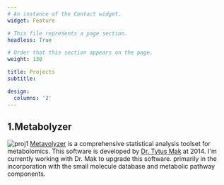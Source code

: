 ```yaml
---
# An instance of the Contact widget.
widget: Feature

# This file represents a page section.
headless: True

# Order that this section appears on the page.
weight: 130

title: Projects
subtitle: 

design:
  columns: '2'
---
```

## 1.Metabolyzer
![proj1](https://70dd5624-a-2c287e75-s-sites.googlegroups.com/a/georgetown.edu/fornace-lab-informatics/home/metabolyzer/logo.png?attachauth=ANoY7coSMn-Uey_SwpD0krtc0fGYazPa-_DFlY5DwXv9_hoA0Is2oSqo4NdqpPYIegWnS_RsxMMMkG6zkh-LVJB7PWMNCXb-D7ZcHLfkS9UgOSw8ArDixSFFLs9jZjNNKlCYUOQXRrReqbfkbHRfLoLSoxVUbkVhWxzEjVvrUIO4lUe-YeXkrAFW4Jk0Sfpl8JLTjZPrWtjtQM8IZhOx47PCqnEuDOPRw4NbAWo_3nPftcSB_4FjMKKK_TNNOErulZtQwMs3-aA_&attredirects=0)
[Metavolyzer](https://sites.google.com/a/georgetown.edu/fornace-lab-informatics/home/metabolyzer) is a comprehensive statistical analysis toolset for metabolomics. This software is developed by [Dr. Tytus Mak](https://www.nist.gov/blogs/taking-measure/authors/tytus-mak) at 2014. I'm currently working with Dr. Mak to upgrade this software. primarily in the incorporation with the small molecule database and metabolic pathway components.
